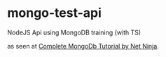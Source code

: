 # mongo-test-api

NodeJS Api using MongoDB training (with TS)

as seen at [Complete MongoDb Tutorial by Net Ninja](https://netninja.dev/p/complete-mongodb-tutorial).
